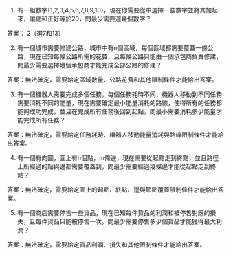 

1. 有一組數字{1,2,3,4,5,6,7,8,9,10}，現在你需要從中選擇一些數字並將其加起來，讓總和正好等於20，問最少需要選幾個數字？

答案： 2（選7和13）

2. 有一個城市需要修建公路，城市中有n個區域，每個區域都需要覆蓋一條公路，現在已知每條公路所需的花費，且每條公路只能由一個承包商負責修建，問最少需要選擇幾個承包商才能完成全部公路的修建？

答案：無法確定，需要給定區域數量、公路花費和其他限制條件才能給出答案。

3. 有一個機器人需要完成多個任務，每個任務耗時不同，機器人移動到不同任務需要消耗不同的能量，現在需要確定最小能量消耗的路線，使得所有的任務都能夠成功完成，並且在完成所有任務後回到起點，問最小需要消耗多少能量才能完成所有任務？

答案：無法確定，需要給定任務耗時、機器人移動能量消耗與路線限制條件才能給出答案。

4. 有一個有向圖，圖上有n個點，m條邊，現在需要從起點走到終點，並且路徑上所經過的點與邊都需要覆蓋到，問最少需要經過幾條邊才能從起點走到終點？

答案：無法確定，需要給定圖上的起點、終點、邊與節點覆蓋限制條件才能給出答案。

5. 有一個商店需要停售一些貨品，現在已知每件貨品的利潤和被停售對應的損失，且每件貨品只能被停售一次，問最少需要停售多少個貨品才能獲得最大利潤？

答案：無法確定，需要給定貨品利潤、損失和其他限制條件才能給出答案。